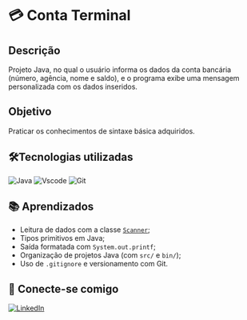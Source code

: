 # 💳 Conta Terminal

## Descrição
Projeto Java, no qual o usuário informa os dados da conta bancária (número, agência, nome e saldo), e o programa exibe uma mensagem personalizada com os dados inseridos.

## Objetivo
Praticar os conhecimentos de sintaxe básica adquiridos.

## 🛠️Tecnologias utilizadas
![Java](https://img.shields.io/badge/java-%23ED8B00.svg?style=for-the-badge&logo=openjdk&logoColor=white)
![Vscode](https://img.shields.io/badge/Vscode-007ACC?style=for-the-badge&logo=visual-studio-code&logoColor=white)
![Git](https://img.shields.io/badge/GIT-E44C30?style=for-the-badge&logo=git&logoColor=white)

## 📚 Aprendizados
- Leitura de dados com a classe [`Scanner`](https://docs.oracle.com/javase/8/docs/api/java/util/Scanner.html);
- Tipos primitivos em Java;
- Saída formatada com `System.out.printf`;
- Organização de projetos Java (com `src/` e `bin/`);
- Uso de `.gitignore` e versionamento com Git.

## 🔗 Conecte-se comigo
[![LinkedIn](https://img.shields.io/badge/LinkedIn-0077B5?style=for-the-badge&logo=linkedin&logoColor=white)](https://www.linkedin.com/in/diogo-melo-ferraz/)